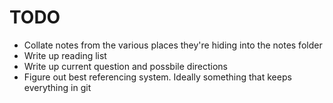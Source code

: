 # TODO
- Collate notes from the various places they're hiding into the notes folder
- Write up reading list
- Write up current question and possbile directions
- Figure out best referencing system. Ideally something that keeps everything in git
